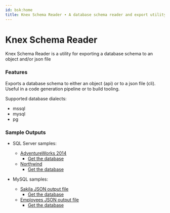 ```yaml
---
id: bsk:home
title: Knex Schema Reader ∙ A database schema reader and export utility
---
```


# Knex Schema Reader

Knex Schema Reader is a utility for exporting a database schema to an object and/or json file

### Features

Exports a database schema to either an object (api) or to a json file (cli). Useful in a code generation pipeline or to build tooling.

Supported database dialects:

- <i class="fa fa-check-square-o" aria-hidden="true"></i> mssql
- <i class="fa fa-check-square-o" aria-hidden="true"></i> mysql
- <i class="fa fa-square-o" aria-hidden="true"></i> pg

### Sample Outputs

- SQL Server samples:
  - [AdventureWorks 2014](https://github.com/mattjcowan/knex-schema-reader/blob/master/samples/mssql/adventureworks.json)
    - [Get the database](https://msftdbprodsamples.codeplex.com/releases)
  - [Northwind](https://github.com/mattjcowan/knex-schema-reader/blob/master/samples/mssql/northwind.json)
    - [Get the database](https://northwinddatabase.codeplex.com/releases/view/71634)

- MySQL samples:
  - [Sakila JSON output file](https://github.com/mattjcowan/knex-schema-reader/blob/master/samples/mysql/sakila.json)
    - [Get the database](https://dev.mysql.com/doc/sakila/en/)
  - [Employees JSON output file](https://github.com/mattjcowan/knex-schema-reader/blob/master/samples/mysql/employees.json)
    - [Get the database](https://dev.mysql.com/doc/employee/en/)
